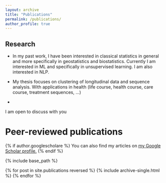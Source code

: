 ```yaml
---
layout: archive
title: "Publications"
permalink: /publications/
author_profile: true
---
```


Research
------
- In my past work, I have been interested in classical statistics in general and more specifically in geostatistics and biostatistics.
Currently I am interested in ML and specifically in unsupervised learning. I am also interested in NLP.

- My thesis focuses on clustering of longitudinal data and sequence analysis. With applications in health (life course, health course, care course, treatment sequences, ...)
- 
I am open to discuss with you

Peer-reviewed publications
======

{% if author.googlescholare %}
  You can also find my articles on <u><a href="{{author.googlescholar}}">my Google Scholar profile</a>.</u>
{% endif %}

{% include base_path %}

{% for post in site.publications reversed %}
  {% include archive-single.html %}
{% endfor %}
